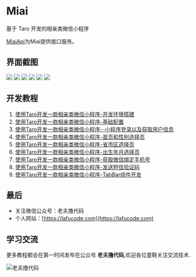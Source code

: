 
# Miai
基于 Taro 开发的相亲类微信小程序

[MiaiApi](https://github.com/pythonsir/MiaiApi)为Miai提供接口服务。

## 界面截图
![](http://qiniu.cdn.colorlib.cn/QQ20190109-103244.png)
![](http://qiniu.cdn.colorlib.cn/QQ20190109-153921.png)
![](http://qiniu.cdn.colorlib.cn/QQ20190113-200513.png)
![](http://qiniu.cdn.colorlib.cn/QQ20190124-110918.png)
![](http://qiniu.cdn.colorlib.cn/QQ20190124-110941.png)
![](http://qiniu.cdn.colorlib.cn/QQ20190124-110958.png)
## 开发教程
1. [使用Taro开发一款相亲类微信小程序-开发环境搭建](https://mp.weixin.qq.com/s?__biz=Mzg3MTA2MjYwMQ==&mid=2247483660&idx=1&sn=1955da4b213ec53608aa88f7d749a23a&chksm=ce850c2af9f2853cdaf96a873c68707f7fcf7feec1f725ef66725dafa1575f821a334bf7c6c1&token=1899004446&lang=zh_CN#rd)
2. [使用Taro开发一款相亲类微信小程序-基础配置](https://mp.weixin.qq.com/s?__biz=Mzg3MTA2MjYwMQ==&mid=2247483671&idx=1&sn=95bb8f1e35583243d8ee75cebf8d1985&chksm=ce850c31f9f2852790d5cc875065a79b6db8c351dc5b990b81c18f075fcf9094c41d4360a1da&token=1899004446&lang=zh_CN#rd)
2. [使用Taro开发一款相亲类微信小程序--小程序登录以及获取用户信息](https://mp.weixin.qq.com/s?__biz=Mzg3MTA2MjYwMQ==&mid=2247483681&idx=1&sn=5bba707942583d9ce9aa14371d11d06b&chksm=ce850c07f9f285116b46072c4b311a85e245fb701fcf8c618058c54fa94ed49aca580ac7aa6a&token=1899004446&lang=zh_CN#rd)
2. [使用Taro开发一款相亲类微信小程序-首页和性别选择页](https://mp.weixin.qq.com/s?__biz=Mzg3MTA2MjYwMQ==&mid=100000038&idx=1&sn=9cbadadbebb76522072f765bc5ccdaee&chksm=4e850c0079f2851616e7845d8a64a6e60f50b71188a59c54999c5a5582c54dd71df62dc53fe0&mpshare=1&scene=1&srcid=0109A6Ei5mdBptXK95zxyIkL&key=b970aa6c989eaf6fe4f5de9aee814116e0842eed6be11abb83246259873bfd9a1a58deb376fd8912792ad216a14f48960b546c329605119b78d4016eb0aa7954c75182e16d9e8a4cc2903c9fc7ec763d&ascene=0&uin=MTM5NzMxNTU1&devicetype=iMac+MacBookAir5%2C2+OSX+OSX+10.12.2+build(16C68)&version=12010210&nettype=WIFI&lang=zh_CN&fontScale=100&pass_ticket=3Bjx6pC9fy%2BtHFIhDVfWtRkiYPitP7pEHOMB%2F7CymB4%3D)
2. [使用Taro开发一款相亲类微信小程序-省市区选择页](https://mp.weixin.qq.com/s?__biz=Mzg3MTA2MjYwMQ==&mid=2247483698&idx=1&sn=442a6d4ebf8fa5df302ff64ad8555b0d&chksm=ce850c14f9f28502c72243859c740314f8338f3f349962f1d4687847a3956dc39b419c1dba82&token=753536390&lang=zh_CN#rd)
2. [使用Taro开发一款相亲类微信小程序-出生年月选择页](https://mp.weixin.qq.com/s?__biz=Mzg3MTA2MjYwMQ==&mid=2247483708&idx=1&sn=639957cbe1f8ecf3cfb967e5c7fd37a5&chksm=ce850c1af9f2850c61123607deb2846718c7e51129cfd8d83b96be5636e75282e145d6806587&token=177588573&lang=zh_CN#rd)
2. [使用Taro开发一款相亲类微信小程序-获取微信绑定手机号](https://mp.weixin.qq.com/s?__biz=Mzg3MTA2MjYwMQ==&mid=100000061&idx=1&sn=5d7483cc66159dcb14649d2173ae31aa&chksm=4e850c1b79f2850db316f70e425873b0207b6adb0c7aa57903e882080b108f80c385c0cd17f5&mpshare=1&scene=1&srcid=0129DUrOizCN3zJEK6EOMr2o&key=6e5a2bbecc3dbc9e0e67cfeb93cfca60b50140641c877a8d058ba81492827985bac54f6c6a7fe05693fe25605d094aa9141f3b8d6123a039d7b1f370e427d1886bba42f5f06dba75cc433ad1a312217c&ascene=0&uin=MTM5NzMxNTU1&devicetype=iMac+MacBookAir5%2C2+OSX+OSX+10.12.2+build(16C68)&version=12010210&nettype=WIFI&lang=zh_CN&fontScale=100&pass_ticket=4z2p18%2FuchTtOoKkLvmkcL9i6uOxiEEqYp6lmyFwNeQ%3D)
2. [使用Taro开发一款相亲类微信小程序-发送短信验证码](https://mp.weixin.qq.com/s?__biz=Mzg3MTA2MjYwMQ==&mid=2247483723&idx=1&sn=43baf6e4433da4c78c59bbf6f909943e&chksm=ce850c6df9f2857b98ba4cc2fcf8657b94abdcd263e6592369b87721a48784d689c8a63fe6d9&token=1215130408&lang=zh_CN#rd)
2. [使用Taro开发一款相亲类微信小程序-TabBar组件开发](https://mp.weixin.qq.com/s?__biz=Mzg3MTA2MjYwMQ==&mid=2247483742&idx=1&sn=765ad9893edd76a1d6656f7b53a2b880&chksm=ce850c78f9f2856eaf31b9f6df95885e8d985069642d1727dd8b633120bf0d920ef55171a2ef&token=364028584&lang=zh_CN#rd)
## 最后
- 关注微信公众号：老夫撸代码
- 个人网站：[https://lafucode.com](https://lafucode.com)



## 学习交流
更多教程都会在第一时间发布在公众号 **老夫撸代码**,欢迎各位童鞋关注交流技术. 

![老夫撸代码](http://qiniu.cdn.colorlib.cn/lfqrcode.jpg)
